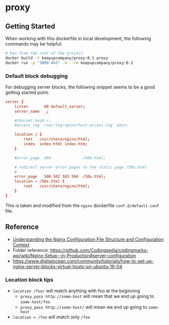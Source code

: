 # proxy

## Getting Started

When working with this dockerfile in local development, the following commands
may be helpful:

```bash
# Ran from the root of the project
docker build -t keepupcompany/proxy:0.1 proxy
docker run -p "3000:443" -d --rm keepupcompany/proxy:0.1
```

### Default block debugging

For debugging server blocks, the following snippet seems to be a good getting
started point:

```conf
server {
    listen       80 default_server;
    server_name  _;

    #charset koi8-r;
    #access_log  /var/log/nginx/host.access.log  main;

    location / {
        root   /usr/share/nginx/html;
        index  index.html index.htm;
    }

    #error_page  404              /404.html;

    # redirect server error pages to the static page /50x.html
    #
    error_page   500 502 503 504  /50x.html;
    location = /50x.html {
        root   /usr/share/nginx/html;
    }
}
```

This is taken and modified from the `nginx` dockerfile `conf.d/default.conf` file.

## Reference

- [Understanding the Nginx Configuration File Structure and Configuration Context](https://www.digitalocean.com/community/tutorials/understanding-the-nginx-configuration-file-structure-and-configuration-contexts)
- Folder reference: https://github.com/Codingpedia/codingmarks-api/wiki/Nginx-Setup--in-Production#server-configuration
- https://www.digitalocean.com/community/tutorials/how-to-set-up-nginx-server-blocks-virtual-hosts-on-ubuntu-16-04

### Location block tips

- `location /foo/` will match anything with foo at the beginning
  - `proxy_pass http://some-host` will mean that we end up going to `some-host/foo`
  - `proxy_pass http://some-host/` will mean we end up going to `some-host`
- `location = /foo` will match only `/foo`
